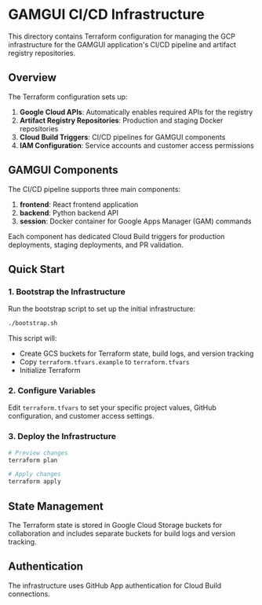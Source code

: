 # GAMGUI CI/CD Infrastructure

This directory contains Terraform configuration for managing the GCP infrastructure for the GAMGUI application's CI/CD pipeline and artifact registry repositories.

## Overview

The Terraform configuration sets up:

1. **Google Cloud APIs**: Automatically enables required APIs for the registry
2. **Artifact Registry Repositories**: Production and staging Docker repositories
3. **Cloud Build Triggers**: CI/CD pipelines for GAMGUI components
4. **IAM Configuration**: Service accounts and customer access permissions

## GAMGUI Components

The CI/CD pipeline supports three main components:

1. **frontend**: React frontend application
2. **backend**: Python backend API
3. **session**: Docker container for Google Apps Manager (GAM) commands

Each component has dedicated Cloud Build triggers for production deployments, staging deployments, and PR validation.

## Quick Start

### 1. Bootstrap the Infrastructure

Run the bootstrap script to set up the initial infrastructure:

```bash
./bootstrap.sh
```

This script will:
- Create GCS buckets for Terraform state, build logs, and version tracking
- Copy `terraform.tfvars.example` to `terraform.tfvars`
- Initialize Terraform

### 2. Configure Variables

Edit `terraform.tfvars` to set your specific project values, GitHub configuration, and customer access settings.

### 3. Deploy the Infrastructure

```bash
# Preview changes
terraform plan

# Apply changes
terraform apply
```

## State Management

The Terraform state is stored in Google Cloud Storage buckets for collaboration and includes separate buckets for build logs and version tracking.

## Authentication

The infrastructure uses GitHub App authentication for Cloud Build connections.
